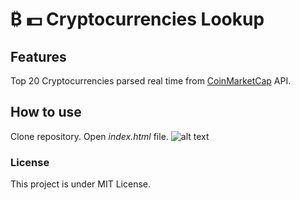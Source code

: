 # ₿ 💵 Cryptocurrencies Lookup
## Features
Top 20 Cryptocurrencies parsed real time from [CoinMarketCap](https://coinmarketcap.com) API.

## How to use
Clone repository. Open _index.html_ file. 
![alt text]()
### License
This project is under MIT License.
